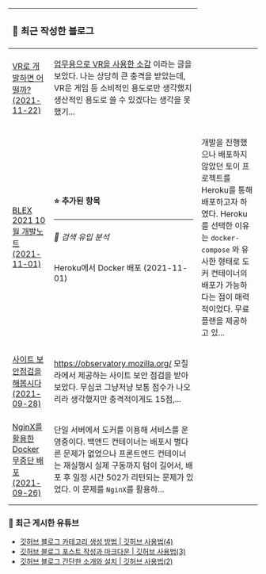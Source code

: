<table>
  <thead>
    <tr>
      <th colspan="2" align="left">
        <h3>🔮 최근 작성한 블로그</h3>
      </th>
    </tr>
  </thead>
  <tbody>
<!-- BLOG-POST-LIST:START --><tr><td><a href="https://blex.me/@baealex/vr%EB%A1%9C-%EA%B0%9C%EB%B0%9C%ED%95%98%EB%A9%B4-%EC%96%B4%EB%96%A8%EA%B9%8C">VR로 개발하면 어떨까? (2021-11-22)</a></td><td><p><a href="https://news.hada.io/topic?id=5099">업무용으로 VR을 사용한 소감</a> 이라는 글을 보았다. 나는 상당히 큰 충격을 받았는데, VR은 게임 등 소비적인 용도로만 생각했지 생산적인 용도로 쓸 수 있겠다는 생각을 못했기...</td></tr><tr><td><a href="https://blex.me/@baealex/blex-2021-10%EC%9B%94-%EA%B0%9C%EB%B0%9C%EB%85%B8%ED%8A%B8-1">BLEX 2021 10월 개발노트 (2021-11-01)</a></td><td><h4 id="-추가된-항목">⭐ 추가된 항목</h4>
<hr>
<h6 id="-검색-유입-분석">💬 검색 유입 분석</h6>
<p><img class="lazy" data-src="https://static.blex.me/images/content/2021/11...</td></tr><tr><td><a href="https://blex.me/@baealex/heroku%EB%A1%9C-docker-%EB%B0%B0%ED%8F%AC-1">Heroku에서 Docker 배포 (2021-11-01)</a></td><td><p>개발을 진행했으나 배포하지 않았던 토이 프로젝트를 Heroku를 통해 배포하고자 하였다. Heroku를 선택한 이유는 <code>docker-compose</code> 와 유사한 형태로 도커 컨테이너의 배포가 가능하다는 점이 매력적이었다. 무료 플랜을 제공하고 있...</td></tr><tr><td><a href="https://blex.me/@baealex/%EB%B3%B4%EC%95%88">사이트 보안점검을 해봅시다 (2021-09-28)</a></td><td><p><a href="https://observatory.mozilla.org/">https://observatory.mozilla.org/</a> 모질라에서 제공하는 사이트 보안 점검을 받아보았다. 무심코 그냥저냥 보통 점수가 나오리라 생각했지만 충격적이게도 15점,...</td></tr><tr><td><a href="https://blex.me/@baealex/nginx%EB%A5%BC-%ED%99%9C%EC%9A%A9%ED%95%9C-docker-%EB%AC%B4%EC%A4%91%EB%8B%A8-%EB%B0%B0%ED%8F%AC">NginX를 활용한 Docker 무중단 배포 (2021-09-26)</a></td><td><p>단일 서버에서 도커를 이용해 서비스를 운영중이다. 백앤드 컨테이너는 배포시 별다른 문제가 없었으나 프론트엔드 컨테이너는 재실행시 실제 구동까지 텀이 길어서, 배포 후 일정 시간 502가 리턴되는 문제가 있었다. 이 문제를 <code>NginX</code>를 활용하...</td></tr><!-- BLOG-POST-LIST:END -->
  </tbody>
</table>

### 🍊 최근 게시한 유튜브

<!-- YOUTUBE:START -->
- [깃허브 블로그 카테고리 생성 방법 | 깃허브 사용법&lpar;4&rpar;](https://www.youtube.com/watch?v=5DbL0V_07lE)
- [깃허브 블로그 포스트 작성과 마크다운 | 깃허브 사용법&lpar;3&rpar;](https://www.youtube.com/watch?v=LyQgkZX2ZaM)
- [깃허브 블로그 간단한 소개와 설치 | 깃허브 사용법&lpar;2&rpar;](https://www.youtube.com/watch?v=U-tPlM-h4cY)
<!-- YOUTUBE:END -->
